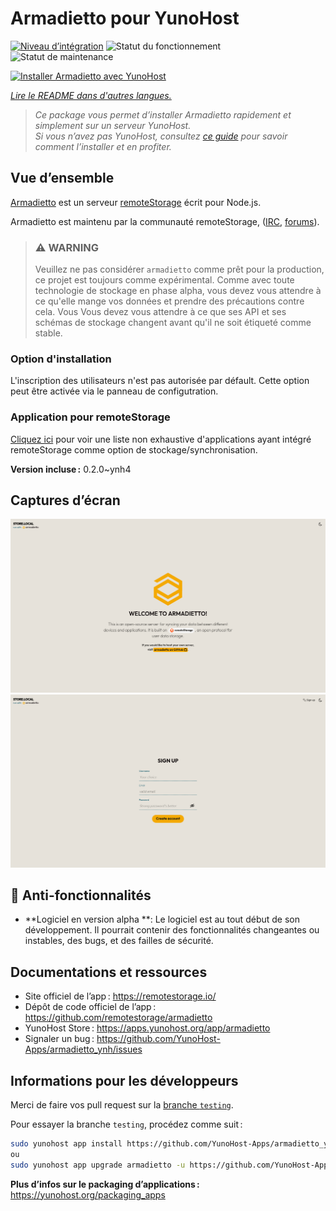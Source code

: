 <!--
Nota bene : ce README est automatiquement généré par <https://github.com/YunoHost/apps/tree/master/tools/readme_generator>
Il NE doit PAS être modifié à la main.
-->

# Armadietto pour YunoHost

[![Niveau d’intégration](https://dash.yunohost.org/integration/armadietto.svg)](https://dash.yunohost.org/appci/app/armadietto) ![Statut du fonctionnement](https://ci-apps.yunohost.org/ci/badges/armadietto.status.svg) ![Statut de maintenance](https://ci-apps.yunohost.org/ci/badges/armadietto.maintain.svg)

[![Installer Armadietto avec YunoHost](https://install-app.yunohost.org/install-with-yunohost.svg)](https://install-app.yunohost.org/?app=armadietto)

*[Lire le README dans d'autres langues.](./ALL_README.md)*

> *Ce package vous permet d’installer Armadietto rapidement et simplement sur un serveur YunoHost.*  
> *Si vous n’avez pas YunoHost, consultez [ce guide](https://yunohost.org/install) pour savoir comment l’installer et en profiter.*

## Vue d’ensemble

[Armadietto](https://github.com/remotestorage/armadietto/) est un serveur [remoteStorage](https://remotestorage.io) écrit pour Node.js.

Armadietto est maintenu par la communauté remoteStorage, ([IRC](https://web.libera.chat/#remotestorage), [forums](https://community.remotestorage.io/)).

> ### :warning: WARNING
> Veuillez ne pas considérer `armadietto` comme prêt pour la production, ce projet est toujours
> comme expérimental.  Comme avec toute technologie de stockage en phase alpha, vous
> devez vous attendre à ce qu'elle mange vos données et prendre des précautions contre cela. Vous
> Vous devez vous attendre à ce que ses API et ses schémas de stockage changent avant qu'il ne soit 
> étiqueté comme stable.

### Option d'installation 

L'inscription des utilisateurs n'est pas autorisée par défault.
Cette option peut être activée via le panneau de configutration.

### Application pour remoteStorage

[Cliquez ici](https://remotestorage.io/apps/) pour voir une liste non exhaustive d'applications ayant intégré remoteStorage comme option de stockage/synchronisation.


**Version incluse :** 0.2.0~ynh4

## Captures d’écran

![Capture d’écran de Armadietto](./doc/screenshots/armadietto-welcome.png)
![Capture d’écran de Armadietto](./doc/screenshots/armadietto-signup.png)

## :red_circle: Anti-fonctionnalités

- **Logiciel en version alpha **: Le logiciel est au tout début de son développement. Il pourrait contenir des fonctionnalités changeantes ou instables, des bugs, et des failles de sécurité.

## Documentations et ressources

- Site officiel de l’app : <https://remotestorage.io/>
- Dépôt de code officiel de l’app : <https://github.com/remotestorage/armadietto>
- YunoHost Store : <https://apps.yunohost.org/app/armadietto>
- Signaler un bug : <https://github.com/YunoHost-Apps/armadietto_ynh/issues>

## Informations pour les développeurs

Merci de faire vos pull request sur la [branche `testing`](https://github.com/YunoHost-Apps/armadietto_ynh/tree/testing).

Pour essayer la branche `testing`, procédez comme suit :

```bash
sudo yunohost app install https://github.com/YunoHost-Apps/armadietto_ynh/tree/testing --debug
ou
sudo yunohost app upgrade armadietto -u https://github.com/YunoHost-Apps/armadietto_ynh/tree/testing --debug
```

**Plus d’infos sur le packaging d’applications :** <https://yunohost.org/packaging_apps>
